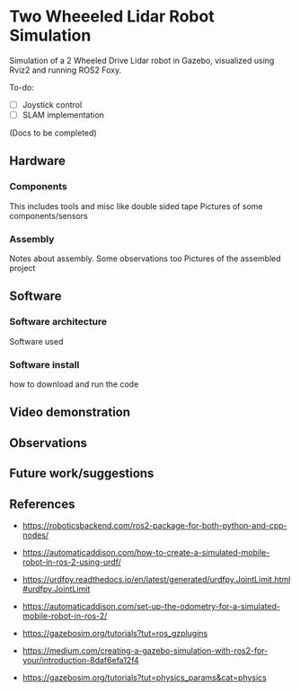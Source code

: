 # Two Wheeeled Lidar Robot Simulation

Simulation of a 2 Wheeled Drive Lidar robot in Gazebo, visualized using Rviz2 and running ROS2 Foxy. 

To-do:
 - [ ] Joystick control
 - [ ] SLAM implementation
 
(Docs to be completed)

## Hardware

### Components
This includes tools and misc like double sided tape
Pictures of some components/sensors

### Assembly
Notes about assembly. Some observations too
Pictures of the assembled project

## Software

### Software architecture
Software used

### Software install
how to download and run the code

## Video demonstration

## Observations

## Future work/suggestions

## References

- https://roboticsbackend.com/ros2-package-for-both-python-and-cpp-nodes/

- https://automaticaddison.com/how-to-create-a-simulated-mobile-robot-in-ros-2-using-urdf/

- https://urdfpy.readthedocs.io/en/latest/generated/urdfpy.JointLimit.html#urdfpy.JointLimit

- https://automaticaddison.com/set-up-the-odometry-for-a-simulated-mobile-robot-in-ros-2/

- https://gazebosim.org/tutorials?tut=ros_gzplugins

- https://medium.com/creating-a-gazebo-simulation-with-ros2-for-your/introduction-8daf6efa12f4

- https://gazebosim.org/tutorials?tut=physics_params&cat=physics
